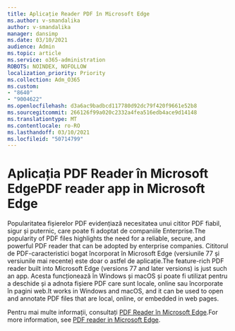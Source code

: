 ```yaml
---
title: Aplicație Reader PDF în Microsoft Edge
ms.author: v-smandalika
author: v-smandalika
manager: dansimp
ms.date: 03/10/2021
audience: Admin
ms.topic: article
ms.service: o365-administration
ROBOTS: NOINDEX, NOFOLLOW
localization_priority: Priority
ms.collection: Adm_O365
ms.custom:
- "8640"
- "9004622"
ms.openlocfilehash: d3a6ac9badbcd117780d92dc79f420f9661e52b8
ms.sourcegitcommit: 266126f99a020c2332a4fea516edb4ace9d14148
ms.translationtype: MT
ms.contentlocale: ro-RO
ms.lasthandoff: 03/10/2021
ms.locfileid: "50714799"
---
```

# <a name="pdf-reader-app-in-microsoft-edge"></a><span data-ttu-id="6c59a-102">Aplicația PDF Reader în Microsoft Edge</span><span class="sxs-lookup"><span data-stu-id="6c59a-102">PDF reader app in Microsoft Edge</span></span>

<span data-ttu-id="6c59a-103">Popularitatea fișierelor PDF evidențiază necesitatea unui cititor PDF fiabil, sigur și puternic, care poate fi adoptat de companiile Enterprise.</span><span class="sxs-lookup"><span data-stu-id="6c59a-103">The popularity of PDF files highlights the need for a reliable, secure, and powerful PDF reader that can be adopted by enterprise companies.</span></span> <span data-ttu-id="6c59a-104">Cititorul de PDF-caracteristici bogat încorporat în Microsoft Edge (versiunile 77 și versiunile mai recente) este doar o astfel de aplicație.</span><span class="sxs-lookup"><span data-stu-id="6c59a-104">The feature-rich PDF reader built into Microsoft Edge (versions 77 and later versions) is just such an app.</span></span> <span data-ttu-id="6c59a-105">Acesta funcționează în Windows și macOS și poate fi utilizat pentru a deschide și a adnota fișiere PDF care sunt locale, online sau încorporate în pagini web.</span><span class="sxs-lookup"><span data-stu-id="6c59a-105">It works in Windows and macOS, and it can be used to open and annotate PDF files that are local, online, or embedded in web pages.</span></span>

<span data-ttu-id="6c59a-106">Pentru mai multe informații, consultați [PDF Reader în Microsoft Edge](https://docs.microsoft.com/deployedge/microsoft-edge-pdf).</span><span class="sxs-lookup"><span data-stu-id="6c59a-106">For more information, see [PDF reader in Microsoft Edge](https://docs.microsoft.com/deployedge/microsoft-edge-pdf).</span></span>
